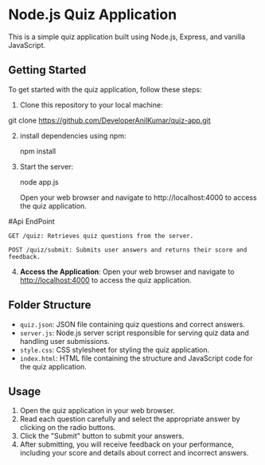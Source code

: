# Node.js Quiz Application

This is a simple quiz application built using Node.js, Express, and vanilla JavaScript.

## Getting Started

To get started with the quiz application, follow these steps:

1. Clone this repository to your local machine:

git clone https://github.com/DeveloperAnilKumar/quiz-app.git

2. install dependencies using npm:

   npm install

3. Start the server:

   node app.js

   Open your web browser and navigate to http://localhost:4000 to access the quiz application.

#Api EndPoint

    GET /quiz: Retrieves quiz questions from the server.

    POST /quiz/submit: Submits user answers and returns their score and feedback.


4. **Access the Application**: Open your web browser and navigate to [http://localhost:4000](http://localhost:4000) to access the quiz application.

## Folder Structure

- `quiz.json`: JSON file containing quiz questions and correct answers.
- `server.js`: Node.js server script responsible for serving quiz data and handling user submissions.
- `style.css`: CSS stylesheet for styling the quiz application.
- `index.html`: HTML file containing the structure and JavaScript code for the quiz application.

## Usage

1. Open the quiz application in your web browser.
2. Read each question carefully and select the appropriate answer by clicking on the radio buttons.
3. Click the "Submit" button to submit your answers.
4. After submitting, you will receive feedback on your performance, including your score and details about correct and incorrect answers.


